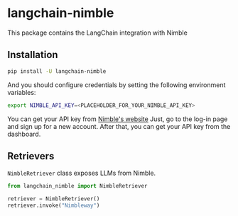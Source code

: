 # langchain-nimble

This package contains the LangChain integration with Nimble

## Installation

```bash
pip install -U langchain-nimble
```

And you should configure credentials by setting the following environment variables:

```bash
export NIMBLE_API_KEY=<PLACEHOLDER_FOR_YOUR_NIMBLE_API_KEY>
```
You can get your API key from [Nimble's website](https://nimbleway.com/)
Just, go to the log-in page and sign up for a new account. After that, you can get your API key from the dashboard.

## Retrievers
`NimbleRetriever` class exposes LLMs from Nimble.

```python
from langchain_nimble import NimbleRetriever

retriever = NimbleRetriever()
retriever.invoke("Nimbleway")
```
